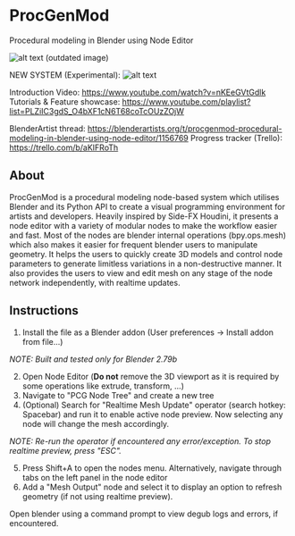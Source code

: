 # ProcGenMod
Procedural modeling in Blender using Node Editor

![alt text](https://raw.githubusercontent.com/aachman98/ProcGenMod/master/img.PNG)
(outdated image)

NEW SYSTEM (Experimental):
![alt text](https://raw.githubusercontent.com/aachman98/ProcGenMod/master/new.PNG)

Introduction Video: https://www.youtube.com/watch?v=nKEeGVtGdlk
Tutorials & Feature showcase: https://www.youtube.com/playlist?list=PLZiIC3gdS_O4bXF1cN6T68coTcOUzZOjW

BlenderArtist thread: https://blenderartists.org/t/procgenmod-procedural-modeling-in-blender-using-node-editor/1156769
Progress tracker (Trello): https://trello.com/b/aKIFRoTh

## About
ProcGenMod is a procedural modeling node-based system which utilises Blender and its Python API to create a visual programming environment for artists and developers. Heavily inspired by Side-FX Houdini, it presents a node editor with a variety of modular nodes to make the workflow easier and fast. Most of the nodes are blender internal operations (bpy.ops.mesh) which also makes it easier for frequent blender users to manipulate geometry. It helps the users to quickly create 3D models and control node parameters to generate limitless variations in a non-destructive manner. It also provides the users to view and edit mesh on any stage of the node network independently, with realtime updates.

## Instructions 
1. Install the file as a Blender addon (User preferences -> Install addon from file...)

_NOTE: Built and tested only for Blender 2.79b_

2. Open Node Editor (__Do not__ remove the 3D viewport as it is required by some operations like extrude, transform, ...)
3. Navigate to "PCG Node Tree" and create a new tree
4. (Optional) Search for "Realtime Mesh Update" operator (search hotkey: Spacebar) and run it to enable active node preview. Now selecting any node will change the mesh accordingly.

_NOTE: Re-run the operator if encountered any error/exception. To stop realtime preview, press "ESC"._

5. Press Shift+A to open the nodes menu. Alternatively, navigate through tabs on the left panel in the node editor
6. Add a "Mesh Output" node and select it to display an option to refresh geometry (if not using realtime preview).

Open blender using a command prompt to view degub logs and errors, if encountered.
